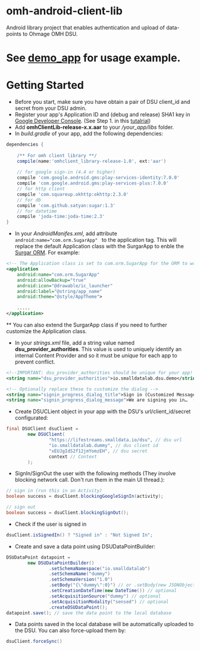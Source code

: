 # omh-android-client-lib
Android library project that enables authentication and upload of  data-points to Ohmage OMH DSU. 
# See [demo_app](https://github.com/smalldatalab/android-omh-dsu-client-lib/tree/master/demo_app/) for usage example.
# Getting Started
* Before you start, make sure you have obtain a pair of DSU client_id and secret from your DSU admin.
* Register your app's Application ID and (debug and release) SHA1 key in [Google Developer Console](https://console.developers.google.com/project). (See Step 1. in this [tutalrial](https://developers.google.com/+/mobile/android/getting-started))
* Add **omhClientLib-release-x.x.aar** to your */your_app/libs* folder.
* In *build.gradle* of your app, add the following dependencies:
```gradle
dependencies {
 
    /** For omh client library **/
    compile(name:'omhclient_library-release-1.0', ext:'aar')
    
    // for google sign-in (4.4 or higher)
    compile 'com.google.android.gms:play-services-identity:7.0.0'
    compile 'com.google.android.gms:play-services-plus:7.0.0'
    // for http client
    compile 'com.squareup.okhttp:okhttp:2.3.0'
    // for db
    compile 'com.github.satyan:sugar:1.3'
    // for datetime
    compile 'joda-time:joda-time:2.3'
}
```
* In your *AndroidManifes.xml*, add attribute ```android:name="com.orm.SugarApp" ``` to the application tag. This will replace the default Application class with the SurgarApp to enble the [Surgar ORM](http://satyan.github.io/sugar/). For example:

```xml
<!-- The Application class is set to com.orm.SugarApp for the ORM to work.-->
<application
    android:name="com.orm.SugarApp"
    android:allowBackup="true"
    android:icon="@drawable/ic_launcher"
    android:label="@string/app_name"
    android:theme="@style/AppTheme">
    
    .....
</application>
```
** You can also extend the SurgarApp class if you need to further customize the Aplplication class.
  
* In your *strings.xml* file, add a string value named **dsu_provider_authorities**. This value is used to uniquely identify an internal Content Provider and so it must be *unique* for each app to prevent conflict.
```xml
<!--IMPORTANT: dsu_provider_authorities should be unique for your app! -->
<string name="dsu_provider_authorities">io.smalldatalab.dsu.demo</string>

<!-- Optionally replace these to customize the dialog -->
<string name="signin_progress_dialog_title">Sign in (Customized Message)</string>
<string name="signin_progress_dialog_message">We are signing you in…  (Customized Message)</string>
```
* Create DSUCLient object in your app with the DSU's url/client_id/secret configurated:
```java
final DSUClient dsuClient =
        new DSUClient(
                "https://lifestreams.smalldata.io/dsu", // dsu url
                "io.smalldatalab.dummy", // dus client id
                "xEUJgIdS2f12jmYomzEH", // dsu secret
                context // Context
        );
```
* SignIn/SignOut the user with the following methods (They involve blocking network call. Don't run them in the main UI thread.):
```java
// sign in (run this in an Activity)
boolean success = dsuClient.blockingGoogleSignIn(activity);

// sign out
boolean success = dsuClient.blockingSignOut();
```
* Check if the user is signed in
```java
dsuClient.isSignedIn() ? "Signed in" : "Not Signed In";
```
* Create and save a data point using DSUDataPointBuilder:
```java
DSUDataPoint datapoint =
        new DSUDataPointBuilder()
                .setSchemaNamespace("io.smalldatalab")
                .setSchemaName("dummy")
                .setSchemaVersion("1.0")
                .setBody("{\"dummy\":0}") // or .setBody(new JSONObject("......"))
                .setCreationDateTime(new DateTime()) // optional
                .setAcquisitionSource("dummy") // optional
                .setAcquisitionModality("sensed") // optional
                .createDSUDataPoint();
datapoint.save(); // save the data point to the local database
```
* Data points saved in the local database will be automatically uploaded to the DSU. You can also force-upload them by:
```java
dsuClient.forceSync()
```

